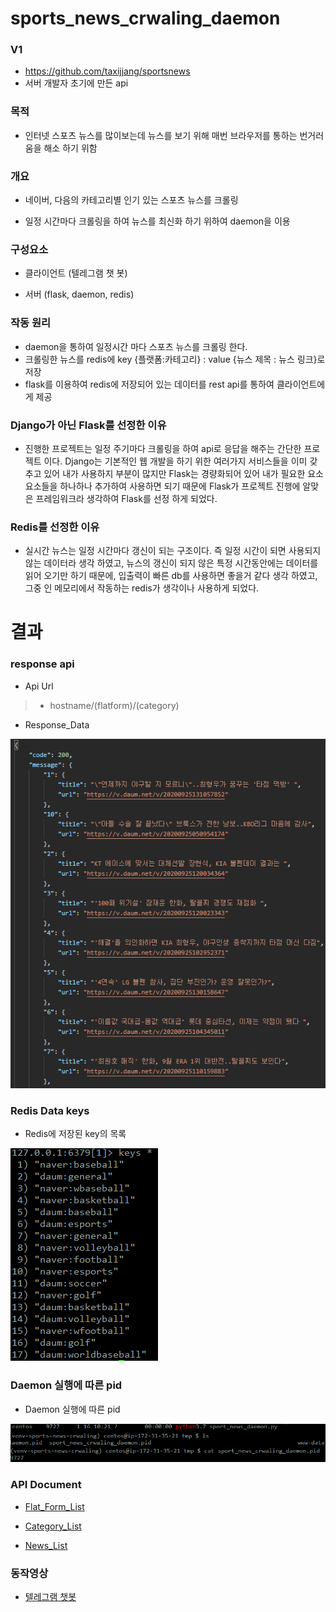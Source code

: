 # sports_news_crwaling_daemon

### V1
 - https://github.com/taxijjang/sportsnews
 - 서버 개발자 초기에 만든 api

### 목적
- 인터넷 스포츠 뉴스를 많이보는데 뉴스를 보기 위해 매번 브라우저를 통하는 번거러움을 해소 하기 위함

### 개요

- 네이버, 다음의 카테고리별 인기 있는 스포츠 뉴스를 크롤링

- 일정 시간마다 크롤링을 하여 뉴스를 최신화 하기 위하여 daemon을 이용

### 구성요소

- 클라이언트 (텔레그램 챗 봇)

- 서버 (flask, daemon, redis)

### 작동 원리

- daemon을 통하여 일정시간 마다 스포츠 뉴스를 크롤링 한다.
- 크롤링한 뉴스를 redis에  key {플랫폼:카테고리} : value {뉴스 제목 : 뉴스 링크}로 저장
- flask를 이용하여 redis에 저장되어 있는 데이터를 rest api를 통하여 클라이언트에게 제공


### Django가 아닌 Flask를 선정한 이유

- 진행한 프로젝트는 일정 주기마다 크롤링을 하여 api로 응답을 해주는 간단한 프로젝트 이다. Django는 기본적인 웹 개발을 하기 위한 여러가지 서비스들을 이미 갖추고 있어 내가 사용하지 부분이 많지만 Flask는 경량화되어 있어 내가 필요한 요소요소들을 하나하나 추가하여 사용하면 되기 때문에 Flask가 프로젝트 진행에 알맞은 프레임워크라 생각하여 Flask를 선정 하게 되었다.


### Redis를 선정한 이유

- 실시간 뉴스는 일정 시간마다 갱신이 되는 구조이다. 즉 일정 시간이 되면 사용되지 않는 데이터라 생각 하였고, 뉴스의 갱신이 되지 않은 특정 시간동안에는 데이터를 읽어 오기만 하기 때문에, 입출력이 빠른 db를 사용하면 좋을거 같다 생각 하였고, 그중 인 메모리에서 작동하는 redis가 생각이나 사용하게 되었다.

# 결과


### response api

- Api Url

>- hostname/(flatform)/(category)

- Response_Data

![Response Data](/image/api.PNG)


### Redis Data keys

- Redis에 저장된 key의 목록

![redis_keys](/image/redis_keys.PNG)


### Daemon 실행에 따른 pid

- Daemon 실행에 따른 pid

![daemon_pid](image/daemon_pid.png)


### API Document

- [Flat_Form_List](https://github.com/taxijjang/sports_news_crwaling_daemon/blob/master/api_document.md#flat_form_list-flat_form_list)

- [Category_List](https://github.com/taxijjang/sports_news_crwaling_daemon/blob/master/api_document.md#category_list-flat_form_listflat_form)

- [News_List](https://github.com/taxijjang/sports_news_crwaling_daemon/blob/master/api_document.md#news_list-flat_form_listcategory)


### 동작영상
- [텔레그램 챗봇](https://www.youtube.com/watch?v=BoiQiSIqQh4)

